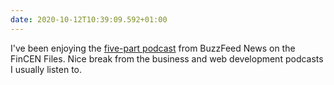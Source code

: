 ```yaml
---
date: 2020-10-12T10:39:09.592+01:00
---
```

I've been enjoying the [five-part podcast](
https://pca.st/srocxn6v) from BuzzFeed News on the FinCEN Files. Nice break from the business and web development podcasts I usually listen to.
